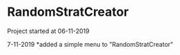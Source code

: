 # RandomStratCreator
Project started at 06-11-2019

7-11-2019 *added a simple menu to "RandomStratCreator"
